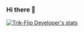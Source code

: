 ### Hi there 👋

<!--
**trik-flip/trik-flip** is a ✨ _special_ ✨ repository because its `README.md` (this file) appears on your GitHub profile.

Here are some ideas to get you started:

- 🔭 I’m currently working on ...
- 🌱 I’m currently learning ...
- 👯 I’m looking to collaborate on ...
- 🤔 I’m looking for help with ...
- 💬 Ask me about ...
- 📫 How to reach me: ...
- 😄 Pronouns: ...
- ⚡ Fun fact: ...
-->
<a title="Trik-Flip Developer's stats" href="https://github.com/Trik-Flip/">
  <img alt="Trik-Flip Developer's stats" src="https://github-readme-stats.vercel.app/api?username=trik-flip&include_all_commits=true&show_icons=true&theme=nightowl" />
</a>
